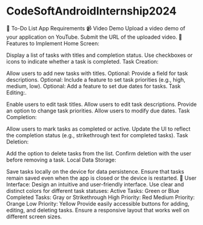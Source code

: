 # CodeSoftAndroidInternship2024

📝 To-Do List App Requirements
📹 Video Demo
Upload a video demo of your application on YouTube.
Submit the URL of the uploaded video.
🚀 Features to Implement
Home Screen:

Display a list of tasks with titles and completion status.
Use checkboxes or icons to indicate whether a task is completed.
Task Creation:

Allow users to add new tasks with titles.
Optional: Provide a field for task descriptions.
Optional: Include a feature to set task priorities (e.g., high, medium, low).
Optional: Add a feature to set due dates for tasks.
Task Editing:.

Enable users to edit task titles.
Allow users to edit task descriptions.
Provide an option to change task priorities.
Allow users to modify due dates.
Task Completion:

Allow users to mark tasks as completed or active.
Update the UI to reflect the completion status (e.g., strikethrough text for completed tasks).
Task Deletion:

Add the option to delete tasks from the list.
Confirm deletion with the user before removing a task.
Local Data Storage:

Save tasks locally on the device for data persistence.
Ensure that tasks remain saved even when the app is closed or the device is restarted.
🎨 User Interface:
Design an intuitive and user-friendly interface.
Use clear and distinct colors for different task statuses:
Active Tasks: Green or Blue
Completed Tasks: Gray or Strikethrough
High Priority: Red
Medium Priority: Orange
Low Priority: Yellow
Provide easily accessible buttons for adding, editing, and deleting tasks.
Ensure a responsive layout that works well on different screen sizes.
 
